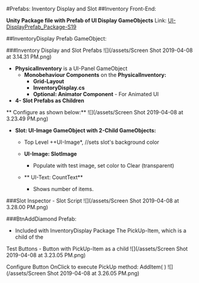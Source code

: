 #Prefabs: Inventory Display and Slot 
##Inventory Front-End:

**Unity Package file with Prefab of UI Display GameObjects**
Link: [UI-DisplayPrefab_Package-S19](https://utdallas.box.com/v/UI-InventoryDisplay-S19)

##InventoryDisplay Prefab GameObject:

###Inventory Display and Slot Prefabs
![](/assets/Screen Shot 2019-04-08 at 3.14.31 PM.png)

- **PhysicalInventory** is a  UI-Panel GameObject 
    - **Monobehaviour Components** on the **PhysicalInventory:**  
        - **Grid-Layout**
        - **InventoryDisplay.cs**
        - **Optional:  Animator Component** - For Animated UI
- **4- Slot Prefabs as Children**
    
** Configure as shown below:**
![](/assets/Screen Shot 2019-04-08 at 3.23.49 PM.png)

- **Slot: UI-Image GameObject with 2-Child GameObjects:**   
    - Top Level ++UI-Image*, //sets slot's background color   


    - **UI-Image: SlotImage** 
        - Populate with test image, set color to Clear (transparent) 


    - **  UI-Text: CountText**
        - Shows number of items.  


###Slot Inspector - Slot Script
![](/assets/Screen Shot 2019-04-08 at 3.28.00 PM.png)



###BtnAddDiamond Prefab:
 - Included with InventoryDisplay Package
 The PickUp-Item, which is a child of the 

Test Buttons - Button with PickUp-Item as a child
![](/assets/Screen Shot 2019-04-08 at 3.23.05 PM.png)


Configure Button OnClick to execute PickUp method:  AddItem( )
![](/assets/Screen Shot 2019-04-08 at 3.26.05 PM.png)

